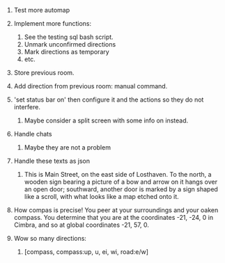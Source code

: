1. Test more automap 
1. Implement more functions:
    1. See the testing sql bash script. 
    1. Unmark unconfirmed directions
    1. Mark directions as temporary
    1. etc.
1. Store previous room.
1. Add direction from previous room: manual command.
1. 'set status bar on' then configure it and the actions so they do not interfere. 
    1. Maybe consider a split screen with some info on instead.
1. Handle chats
    1. Maybe they are not a problem


1. Handle these texts as json
    1.  This is Main Street, on the east side of Losthaven.  To the north, a wooden sign bearing a picture of a bow and arrow on it hangs over an open door; southward, another door is marked by a sign shaped like a scroll, with what looks like a map etched onto it.
1. How compas is precise! 
    You peer at your surroundings and your oaken compass.
    You determine that you are at the coordinates -21, -24, 0 in Cimbra, and so at global coordinates -21, 57, 0.
1. Wow so many directions: 
    1. [compass, compass:up, u, ei, wi, road:e/w]
